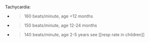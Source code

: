 Tachycardia:

- >160 beats/minute, age <12 months
- >150 beats/minute, age 12-24 months
- >140 beats/minute, age 2-5 years
see [[resp rate in children]]